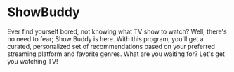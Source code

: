 # ShowBuddy
Ever find yourself bored, not knowing what TV show to watch? Well, there's no need to fear; Show Buddy is here. With this program, you'll get a curated, personalized set of recommendations based on your preferred streaming platform and favorite genres. What are you waiting for? Let's get you watching TV!


